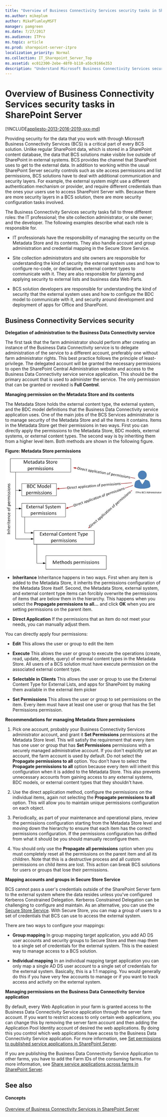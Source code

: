 ```yaml
---
title: "Overview of Business Connectivity Services security tasks in SharePoint Server"
ms.author: mikeplum
author: MikePlumleyMSFT
manager: pamgreen
ms.date: 7/27/2017
ms.audience: ITPro
ms.topic: article
ms.prod: sharepoint-server-itpro
localization_priority: Normal
ms.collection: IT_Sharepoint_Server_Top
ms.assetid: ec012300-2ebe-48f0-b110-a5bc9166e353
description: "Understand Microsoft Business Connectivity Services security in SharePoint Server."
---
```


# Overview of Business Connectivity Services security tasks in SharePoint Server

[!INCLUDE[appliesto-2013-2016-2019-xxx-md](../includes/appliesto-2013-2016-2019-xxx-md.md)]
  
Providing security for the data that you work with through Microsoft Business Connectivity Services (BCS) is a critical part of every BCS solution. Unlike regular SharePoint data, which is stored in a SharePoint content database, the data that BCS solutions make visible live outside of SharePoint in external systems. BCS provides the channel that SharePoint uses to get to the external data. In addition to working within the usual SharePoint Server security controls such as site access permissions and list permissions, BCS solutions have to deal with additional communication and security layers. For example, the external system might use a different authentication mechanism or provider, and require different credentials than the ones your users use to access SharePoint Server with. Because there are more security layers in a BCS solution, there are more security configuration tasks involved.
  
The Business Connectivity Services security tasks fall to three different roles: the IT professional; the site collection administrator, or site owner; and the developer. The following examples describe what each role is responsible for.
  
- IT professionals have the responsibility of managing the security on the Metadata Store and its contents. They also handle account and group administration and credential mapping in the Secure Store Service.
    
- Site collection administrators and site owners are responsible for understanding the kind of security the external system uses and how to configure no-code, or declarative, external content types to communicate with it. They are also responsible for planning and applying security to external lists and business data Web Parts.
    
- BCS solution developers are responsible for understanding the kind of security that the external system uses and how to configure the BDC model to communicate with it, and security around development and deployment of apps for Office and SharePoint.
    
## Business Connectivity Services security
<a name="section1"> </a>

 **Delegation of administration to the **Business Data Connectivity service****
  
The first task that the farm administrator should perform after creating an instance of the Business Data Connectivity service is to delegate administration of the service to a different account, preferably one without farm administrator rights. This best practice follows the principle of least-privilege. The delegated account will be granted the necessary permissions to open the SharePoint Central Administration website and access to the Business Data Connectivity service service application. This should be the primary account that is used to administer the service. The only permission that can be granted or revoked is **Full Control**.
  
 **Managing permission on the Metadata Store and its contents**
  
The Metadata Store holds the external content type, the external system, and the BDC model definitions that the Business Data Connectivity service application uses. One of the main jobs of the BCS Services administrator is to manage security of the Metadata Store and all the items it contains. Items in the Metadata Store get their permissions in two ways. First you can directly apply the permissions to the Metadata Store, BDC models, external systems, or external content types. The second way is by inheriting them from a higher level item. Both methods are shown in the following figure.
  
**Figure: Metadata Store permissions**

![Diagram of metadata store permissions](../media/MetadataStorePermissions.jpg)
  
- **Inheritance** Inheritance happens in two ways. First when any item is added to the Metadata Store, it inherits the permissions configuration of the Metadata Store itself. Second, the Metadata Store, external system, and external content type items can forcibly overwrite the permissions of items that are below them in the hierarchy. This happens when you select the **Propagate permissions to all…** and click **OK** when you are setting permissions on the parent item. 
    
- **Direct Application** If the permissions that an item do not meet your needs, you can manually adjust them. 
    
You can directly apply four permissions:
  
- **Edit** This allows the user or group to edit the item 
    
- **Execute** This allows the user or group to execute the operations (create, read, update, delete, query) of external content types in the Metadata Store. All users of a BCS solution must have execute permission on the associated external content type. 
    
- **Selectable in Clients** This allows the user or group to use the External Content Type for External Lists, and apps for SharePoint by making them available in the external item picker 
    
- **Set Permissions** This allows the user or group to set permissions on the item. Every item must have at least one user or group that has the Set Permissions permission. 
    
 **Recommendations for managing Metadata Store permissions**
  
1. Pick one account, probably your Business Connectivity Services administrator account, and grant it **Set Permissions** permissions at the Metadata Store level. This will satisfy the requirement that every item has one user or group that has **Set Permissions** permissions with a securely managed administrative account. If you don't explicitly set an account, the farm account is used by default. Do not select the **Propagate permissions to all** option. You don't have to select the **Propagate permissions to all** option because every item will inherit this configuration when it is added to the Metadata Store. This also prevents unnecessary accounts from gaining access to any external systems, BDC models, or external content types that they shouldn't have. 
    
2. Use the direct application method, configure the permissions on the individual items, again not selecting the **Propagate permissions to all** option. This will allow you to maintain unique permissions configuration on each object. 
    
3. Periodically, as part of your maintenance and operational plans, review the permissions configuration starting from the Metadata Store level and moving down the hierarchy to ensure that each item has the correct permissions configuration. If the permissions configuration has drifted from what it should be you should manually reconfigure them.
    
4. You should only use the **Propagate all permissions** option when you must completely reset all the permissions on the parent item and all its children. Note that this is a destructive process and all custom permissions on child items are lost. This action can break BCS solutions for users or groups that lose their permissions. 
    
 **Mapping accounts and groups in Secure Store Service**
  
BCS cannot pass a user's credentials outside of the SharePoint Server farm to the external system where the data resides unless you've configured Kerberos Constrained Delegation. Kerberos Constrained Delegation can be challenging to configure and maintain. As an alternative, you can use the [Secure Store Service](/previous-versions/office/sharepoint-server-2010/ee806889(v=office.14)). With Secure Store, you can map a group of users to a set of credentials that BCS can use to access the external system.
  
There are two ways to configure your mappings:
  
- **Group mapping** In group mapping target application, you add AD DS user accounts and security groups to Secure Store and then map them to a single set of credentials for the external system. This is the easiest way to manage access to a BCS solution. 
    
- **Individual mapping** In an individual mapping target application you can only map a single AD DS user account to a single set of credentials for the external system. Basically, this is a 1:1 mapping. You would generally do this if you have very few accounts to manage or if you want to track access and activity on the external system. 
    
 **Managing permissions on the Business Data Connectivity Service application**
  
By default, every Web Application in your farm is granted access to the Business Data Connectivity Service application through the server farm account. If you want to restrict access to only certain web applications, you can change this by removing the server farm account and then adding the Application Pool Identity account of desired the web applications. By doing this you control which web applications have access to the Business Data Connectivity Service application. For more information, see [Set permissions to published service applications in SharePoint Server](set-permission-to-a-published-service-application.md).
  
If you are publishing the Business Data Connectivity Service Application to other farms, you have to add the Farm IDs of the consuming farms. For more information, see [Share service applications across farms in SharePoint Server](share-service-applications-across-farms.md).
  
## See also
<a name="section1"> </a>

#### Concepts

[Overview of Business Connectivity Services in SharePoint Server](business-connectivity-services-overview.md)

